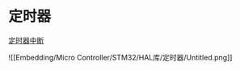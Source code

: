 # 定时器

[定时器中断](https://blog.csdn.net/as480133937/article/details/99201209)

![[Embedding/Micro Controller/STM32/HAL库/定时器/Untitled.png]]